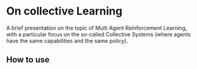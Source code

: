 # On collective Learning
A brief presentation on the topic of Multi Agent Reinforcement Learning, with a particular focus on the so-called Collective Systems (where agents have the same capabilities and the same policy).


## How to use

